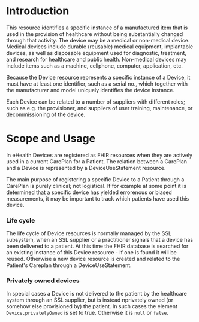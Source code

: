 # Introduction
This resource identifies a specific instance of a manufactured item that is used in the
provision of healthcare without being substantially changed through that activity. The device
may be a medical or non-medical device. Medical devices include durable (reusable) medical
equipment, implantable devices, as well as disposable equipment used for diagnostic, treatment,
and research for healthcare and public health. Non-medical devices may include items such as a
machine, cellphone, computer, application, etc.

Because the Device resource represents a specific instance of a Device, it must have at least one
identifier, such as a serial no., which together with the manufacturer and model uniquely identifies
the device instance.

Each Device can be related to a number of suppliers with different roles; such as e.g. the provisioner, 
and suppliers of user training, maintenance, or decommissioning of the device.

# Scope and Usage
In eHealth Devices are registered as FHIR resources when they are actively used in a current 
CarePlan for a Patient. The relation between a CarePlan and a Device is represented by a DeviceUseStatement
resource.

The main purpose of registering a specific Device to a Patient through a CarePlan is purely clinical; 
not logistical. If for example at some point it is determined that a specific device has yielded 
errorenous or biased measurements, it may be important to track which patients have used this device.

### Life cycle
The life cycle of Device resources is normally managed by the SSL subsystem, when an SSL supplier or a practitioner
signals that a device has been delivered to a patient. At this time the FHIR database is searched for an
existing instance of this Device resource - if one is found it will be reused. Otherwise a new device resource
is created and related to the Patient's Careplan through a DeviceUseStatement.

### Privately owned devices
In special cases a Device is not delivered to the patient by the healthcare system through an SSL supplier, but
is instead nprivately owned (or somehow else provisioned by) the patient. In such cases the element 
`Device.privatelyOwned` is set to true. Otherwise it is `null` or `false`.

